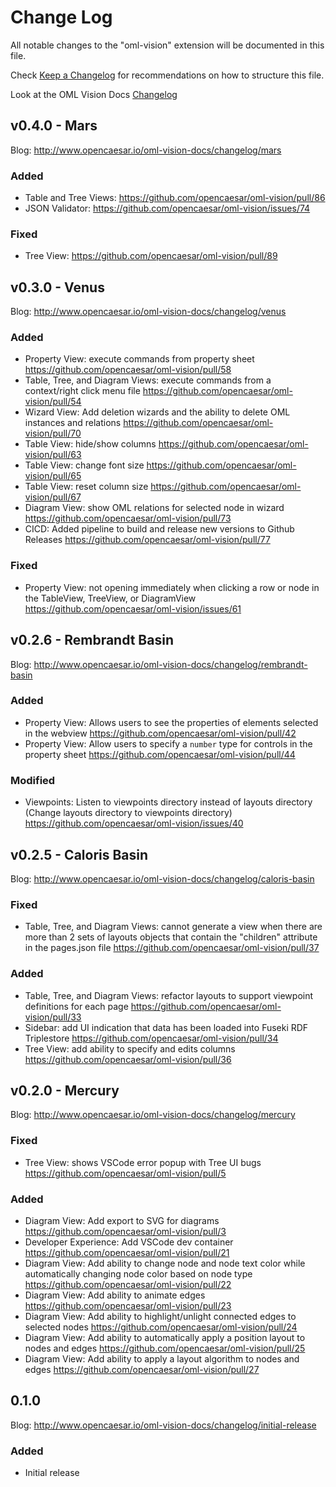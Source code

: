 # Change Log

All notable changes to the "oml-vision" extension will be documented in this file.

Check [Keep a Changelog](http://keepachangelog.com/) for recommendations on how to structure this file.

Look at the OML Vision Docs [Changelog](http://www.opencaesar.io/oml-vision-docs/changelog)

## v0.4.0 - Mars

Blog: http://www.opencaesar.io/oml-vision-docs/changelog/mars

### Added
- Table and Tree Views: https://github.com/opencaesar/oml-vision/pull/86
- JSON Validator: https://github.com/opencaesar/oml-vision/issues/74

### Fixed
- Tree View: https://github.com/opencaesar/oml-vision/pull/89

## v0.3.0 - Venus

Blog: http://www.opencaesar.io/oml-vision-docs/changelog/venus

### Added
- Property View: execute commands from property sheet https://github.com/opencaesar/oml-vision/pull/58
- Table, Tree, and Diagram Views: execute commands from a context/right click menu file https://github.com/opencaesar/oml-vision/pull/54
- Wizard View: Add deletion wizards and the ability to delete OML instances and relations https://github.com/opencaesar/oml-vision/pull/70
- Table View: hide/show columns https://github.com/opencaesar/oml-vision/pull/63
- Table View: change font size https://github.com/opencaesar/oml-vision/pull/65
- Table View: reset column size https://github.com/opencaesar/oml-vision/pull/67
- Diagram View: show OML relations for selected node in wizard https://github.com/opencaesar/oml-vision/pull/73
- CICD: Added pipeline to build and release new versions to Github Releases https://github.com/opencaesar/oml-vision/pull/77

### Fixed
- Property View: not opening immediately when clicking a row or node in the TableView, TreeView, or DiagramView https://github.com/opencaesar/oml-vision/issues/61


## v0.2.6 - Rembrandt Basin

Blog: http://www.opencaesar.io/oml-vision-docs/changelog/rembrandt-basin

### Added
- Property View: Allows users to see the properties of elements selected in the webview https://github.com/opencaesar/oml-vision/pull/42
- Property View: Allow users to specify a `number` type for controls in the property sheet https://github.com/opencaesar/oml-vision/pull/44

### Modified
- Viewpoints: Listen to viewpoints directory instead of layouts directory (Change layouts directory to viewpoints directory) https://github.com/opencaesar/oml-vision/issues/40

## v0.2.5 - Caloris Basin

Blog: http://www.opencaesar.io/oml-vision-docs/changelog/caloris-basin

### Fixed
- Table, Tree, and Diagram Views: cannot generate a view when there are more than 2 sets of layouts objects that contain the "children" attribute in the pages.json file https://github.com/opencaesar/oml-vision/pull/37

### Added
- Table, Tree, and Diagram Views: refactor layouts to support viewpoint definitions for each page https://github.com/opencaesar/oml-vision/pull/33
- Sidebar: add UI indication that data has been loaded into Fuseki RDF Triplestore https://github.com/opencaesar/oml-vision/pull/34
- Tree View: add ability to specify and edits columns https://github.com/opencaesar/oml-vision/pull/36

## v0.2.0 - Mercury

Blog: http://www.opencaesar.io/oml-vision-docs/changelog/mercury

### Fixed
- Tree View: shows VSCode error popup with Tree UI bugs https://github.com/opencaesar/oml-vision/pull/5

### Added
- Diagram View: Add export to SVG for diagrams https://github.com/opencaesar/oml-vision/pull/3
- Developer Experience: Add VSCode dev container https://github.com/opencaesar/oml-vision/pull/21
- Diagram View: Add ability to change node and node text color while automatically changing node color based on node type https://github.com/opencaesar/oml-vision/pull/22
- Diagram View: Add ability to animate edges https://github.com/opencaesar/oml-vision/pull/23
- Diagram View: Add ability to highlight/unlight connected edges to selected nodes https://github.com/opencaesar/oml-vision/pull/24
- Diagram View: Add ability to automatically apply a position layout to nodes and edges https://github.com/opencaesar/oml-vision/pull/25
- Diagram View: Add ability to apply a layout algorithm to nodes and edges https://github.com/opencaesar/oml-vision/pull/27

## 0.1.0

Blog: http://www.opencaesar.io/oml-vision-docs/changelog/initial-release

### Added
- Initial release